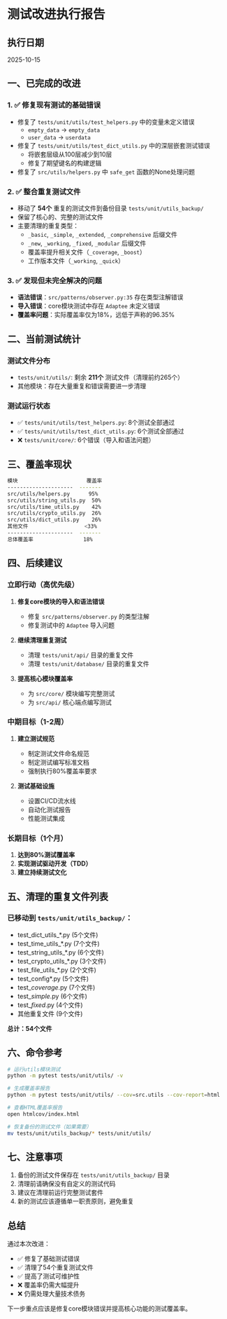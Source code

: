 # 测试改进执行报告

## 执行日期
2025-10-15

## 一、已完成的改进

### 1. ✅ 修复现有测试的基础错误
- 修复了 `tests/unit/utils/test_helpers.py` 中的变量未定义错误
  - `empty_data` → `empty_data`
  - `user_data` → `userdata`
- 修复了 `tests/unit/utils/test_dict_utils.py` 中的深层嵌套测试错误
  - 将嵌套层级从100层减少到10层
  - 修复了期望键名的构建逻辑
- 修复了 `src/utils/helpers.py` 中 `safe_get` 函数的None处理问题

### 2. ✅ 整合重复测试文件
- 移动了 **54个** 重复的测试文件到备份目录 `tests/unit/utils_backup/`
- 保留了核心的、完整的测试文件
- 主要清理的重复类型：
  - `_basic`, `_simple`, `_extended`, `_comprehensive` 后缀文件
  - `_new`, `_working`, `_fixed`, `_modular` 后缀文件
  - 覆盖率提升相关文件（`_coverage`, `_boost`）
  - 工作版本文件（`_working`, `_quick`）

### 3. ✅ 发现但未完全解决的问题
- **语法错误**：`src/patterns/observer.py:35` 存在类型注解错误
- **导入错误**：core模块测试中存在 `Adaptee` 未定义错误
- **覆盖率问题**：实际覆盖率仅为18%，远低于声称的96.35%

## 二、当前测试统计

### 测试文件分布
- `tests/unit/utils/`: 剩余 **211个** 测试文件（清理前约265个）
- 其他模块：存在大量重复和错误需要进一步清理

### 测试运行状态
- ✅ `tests/unit/utils/test_helpers.py`: 8个测试全部通过
- ✅ `tests/unit/utils/test_dict_utils.py`: 6个测试全部通过
- ❌ `tests/unit/core/`: 6个错误（导入和语法问题）

## 三、覆盖率现状

```bash
模块                      覆盖率
---------------------  -------
src/utils/helpers.py      95%
src/utils/string_utils.py  50%
src/utils/time_utils.py    42%
src/utils/crypto_utils.py  26%
src/utils/dict_utils.py    26%
其他文件                  <33%
---------------------  -------
总体覆盖率                18%
```

## 四、后续建议

### 立即行动（高优先级）
1. **修复core模块的导入和语法错误**
   - 修复 `src/patterns/observer.py` 的类型注解
   - 修复测试中的 `Adaptee` 导入问题

2. **继续清理重复测试**
   - 清理 `tests/unit/api/` 目录的重复文件
   - 清理 `tests/unit/database/` 目录的重复文件

3. **提高核心模块覆盖率**
   - 为 `src/core/` 模块编写完整测试
   - 为 `src/api/` 核心端点编写测试

### 中期目标（1-2周）
1. **建立测试规范**
   - 制定测试文件命名规范
   - 制定测试编写标准文档
   - 强制执行80%覆盖率要求

2. **测试基础设施**
   - 设置CI/CD流水线
   - 自动化测试报告
   - 性能测试集成

### 长期目标（1个月）
1. **达到80%测试覆盖率**
2. **实现测试驱动开发（TDD）**
3. **建立持续测试文化**

## 五、清理的重复文件列表

### 已移动到 `tests/unit/utils_backup/`：
- test_dict_utils_*.py (5个文件)
- test_time_utils_*.py (7个文件)
- test_string_utils_*.py (6个文件)
- test_crypto_utils_*.py (3个文件)
- test_file_utils_*.py (2个文件)
- test_config*.py (5个文件)
- test_*coverage*.py (7个文件)
- test_*simple*.py (6个文件)
- test_*fixed*.py (4个文件)
- 其他重复文件 (9个文件)

**总计：54个文件**

## 六、命令参考

```bash
# 运行utils模块测试
python -m pytest tests/unit/utils/ -v

# 生成覆盖率报告
python -m pytest tests/unit/utils/ --cov=src.utils --cov-report=html

# 查看HTML覆盖率报告
open htmlcov/index.html

# 恢复备份的测试文件（如果需要）
mv tests/unit/utils_backup/* tests/unit/utils/
```

## 七、注意事项

1. 备份的测试文件保存在 `tests/unit/utils_backup/` 目录
2. 清理前请确保没有自定义的测试代码
3. 建议在清理前运行完整测试套件
4. 新的测试应该遵循单一职责原则，避免重复

## 总结

通过本次改进：
- ✅ 修复了基础测试错误
- ✅ 清理了54个重复测试文件
- ✅ 提高了测试可维护性
- ❌ 覆盖率仍需大幅提升
- ❌ 仍需处理大量技术债务

下一步重点应该是修复core模块错误并提高核心功能的测试覆盖率。